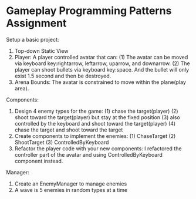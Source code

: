 # Gameplay Programming Patterns Assignment
Setup a basic project:

1. Top-down Static View
2. Player: A player controlled avatar that can:
    (1) The avatar can be moved via keyboard key:rightarrow, leftarrow, uparrow, and downarrow.
    (2) The player can shoot bullets via keyboard key:space. And the bullet will only exist 1.5 second and then be destroyed.
3. Arena Bounds: The avatar is constrained to move within the plane(play area).

Components:

1. Design 4 enemy types for the game:
	(1) chase the target(player)
	(2) shoot toward the target(player) but stay at the fixed position
	(3) also controlled by the keyboard and shoot toward the target(player)
	(4) chase the target and shoot toward the target
2. Create components to implement the enemies:
	(1) ChaseTarget
	(2) ShootTarget
	(3) ControlledByKeyboard
3. Refactor the player code with your new components: I refactored the controller part of the avatar and using ControlledByKeyboard component instead. 

Manager:

1. Create an EnemyManager to manage enemies
2. A wave is 5 enemies in random types at a time